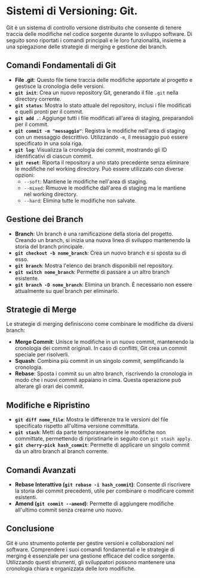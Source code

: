# Sistemi di Versioning: Git.

Git è un sistema di controllo versione distribuito che consente di tenere traccia delle modifiche nel codice sorgente durante lo sviluppo software. Di seguito sono riportati i comandi principali e le loro funzionalità, insieme a una spiegazione delle strategie di merging e gestione dei branch.

## Comandi Fondamentali di Git

- **File .git**: Questo file tiene traccia delle modifiche apportate al progetto e gestisce la cronologia delle versioni.
- **`git init`**: Crea un nuovo repository Git, generando il file `.git` nella directory corrente.
- **`git status`**: Mostra lo stato attuale del repository, inclusi i file modificati e quelli pronti per il commit.
- **`git add .`**: Aggiunge tutti i file modificati all'area di staging, preparandoli per il commit.
- **`git commit -m "messaggio"`**: Registra le modifiche nell'area di staging con un messaggio descrittivo. Utilizzando `-m`, il messaggio può essere specificato in una sola riga.
- **`git log`**: Visualizza la cronologia dei commit, mostrando gli ID identificativi di ciascun commit.
- **`git reset`**: Riporta il repository a uno stato precedente senza eliminare le modifiche nel working directory. Può essere utilizzato con diverse opzioni:
  - `--soft`: Mantiene le modifiche nell'area di staging.
  - `--mixed`: Rimuove le modifiche dall'area di staging ma le mantiene nel working directory.
  - `--hard`: Elimina tutte le modifiche non salvate.

## Gestione dei Branch

- **Branch**: Un branch è una ramificazione della storia del progetto. Creando un branch, si inizia una nuova linea di sviluppo mantenendo la storia del branch principale.
- **`git checkout -b nome_branch`**: Crea un nuovo branch e si sposta su di esso.
- **`git branch`**: Mostra l'elenco dei branch disponibili nel repository.
- **`git switch nome_branch`**: Permette di passare a un altro branch esistente.
- **`git branch -D nome_branch`**: Elimina un branch. È necessario non essere attualmente su quel branch per eliminarlo.

## Strategie di Merge

Le strategie di merging definiscono come combinare le modifiche da diversi branch:

- **Merge Commit**: Unisce le modifiche in un nuovo commit, mantenendo la cronologia dei commit originali. In caso di conflitti, Git crea un commit speciale per risolverli.
- **Squash**: Combina più commit in un singolo commit, semplificando la cronologia.
- **Rebase**: Sposta i commit su un altro branch, riscrivendo la cronologia in modo che i nuovi commit appaiano in cima. Questa operazione può alterare gli orari dei commit.

## Modifiche e Ripristino

- **`git diff nome_file`**: Mostra le differenze tra le versioni del file specificato rispetto all'ultima versione committata.
- **`git stash`**: Metti da parte temporaneamente le modifiche non committate, permettendo di ripristinarle in seguito con `git stash apply`.
- **`git cherry-pick hash_commit`**: Permette di applicare un singolo commit da un altro branch al branch corrente.

## Comandi Avanzati

- **Rebase Interattivo (`git rebase -i hash_commit`)**: Consente di riscrivere la storia dei commit precedenti, utile per combinare o modificare commit esistenti.
- **Amend (`git commit --amend`)**: Permette di aggiungere modifiche all'ultimo commit senza crearne uno nuovo.

## Conclusione

Git è uno strumento potente per gestire versioni e collaborazioni nel software. Comprendere i suoi comandi fondamentali e le strategie di merging è essenziale per una gestione efficace del codice sorgente. Utilizzando questi strumenti, gli sviluppatori possono mantenere una cronologia chiara e organizzata delle loro modifiche.
